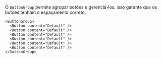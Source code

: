 O `ButtonGroup` permite agrupar botões e gerenciá-los. Isso garante que os botões tenham o espaçamento correto.

```
<ButtonGroup>
  <Button content="Default" />
  <Button content="Default" />
  <Button content="Default" />
  <Button content="Default" />
  <Button content="Default" />
  <Button content="Default" />
</ButtonGroup>
```